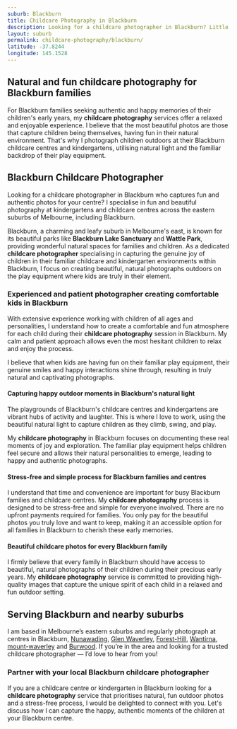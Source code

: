 ```yaml
---
suburb: Blackburn
title: Childcare Photography in Blackburn
description: Looking for a childcare photographer in Blackburn? Little Lens Photography captures magical moments at your centre. Book a session today.
layout: suburb
permalink: childcare-photography/blackburn/
latitude: -37.8244
longitude: 145.1528
---
```


## Natural and fun childcare photography for Blackburn families

For Blackburn families seeking authentic and happy memories of their children's early years, my **childcare photography** services offer a relaxed and enjoyable experience. I believe that the most beautiful photos are those that capture children being themselves, having fun in their natural environment. That's why I photograph children outdoors at their Blackburn childcare centres and kindergartens, utilising natural light and the familiar backdrop of their play equipment.

## Blackburn Childcare Photographer

Looking for a childcare photographer in Blackburn who captures fun and authentic photos for your centre? I specialise in fun and beautiful photography at kindergartens and childcare centres across the eastern suburbs of Melbourne, including Blackburn.

Blackburn, a charming and leafy suburb in Melbourne's east, is known for its beautiful parks like **Blackburn Lake Sanctuary** and **Wattle Park**, providing wonderful natural spaces for families and children. As a dedicated **childcare photographer** specialising in capturing the genuine joy of children in their familiar childcare and kindergarten environments within Blackburn, I focus on creating beautiful, natural photographs outdoors on the play equipment where kids are truly in their element.

### Experienced and patient photographer creating comfortable kids in Blackburn

With extensive experience working with children of all ages and personalities, I understand how to create a comfortable and fun atmosphere for each child during their **childcare photography** session in Blackburn. My calm and patient approach allows even the most hesitant children to relax and enjoy the process.

I believe that when kids are having fun on their familiar play equipment, their genuine smiles and happy interactions shine through, resulting in truly natural and captivating photographs.

#### Capturing happy outdoor moments in Blackburn's natural light

The playgrounds of Blackburn's childcare centres and kindergartens are vibrant hubs of activity and laughter. This is where I love to work, using the beautiful natural light to capture children as they climb, swing, and play.

My **childcare photography** in Blackburn focuses on documenting these real moments of joy and exploration. The familiar play equipment helps children feel secure and allows their natural personalities to emerge, leading to happy and authentic photographs.

#### Stress-free and simple process for Blackburn families and centres

I understand that time and convenience are important for busy Blackburn families and childcare centres. My **childcare photography** process is designed to be stress-free and simple for everyone involved. There are no upfront payments required for families. You only pay for the beautiful photos you truly love and want to keep, making it an accessible option for all families in Blackburn to cherish these early memories.

#### Beautiful childcare photos for every Blackburn family

I firmly believe that every family in Blackburn should have access to beautiful, natural photographs of their children during their precious early years. My **childcare photography** service is committed to providing high-quality images that capture the unique spirit of each child in a relaxed and fun outdoor setting.

## Serving Blackburn and nearby suburbs

I am based in Melbourne’s eastern suburbs and regularly photograph at centres in Blackburn, [Nunawading](/childcare-photography/nunawading/), [Glen Waverley](/childcare-photography/glen-waverley/), [Forest-Hill](/childcare-photography/forest-hill/), [Wantirna](/childcare-photography/wantirna/), [mount-waverley](/childcare-photography/mount-waverley/) and [Burwood](/childcare-photography/burwood/). If you’re in the area and looking for a trusted childcare photographer — I’d love to hear from you!

### Partner with your local Blackburn childcare photographer

If you are a childcare centre or kindergarten in Blackburn looking for a **childcare photography** service that prioritises natural, fun outdoor photos and a stress-free process, I would be delighted to connect with you. Let's discuss how I can capture the happy, authentic moments of the children at your Blackburn centre.
